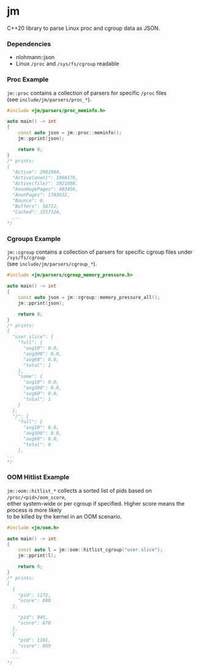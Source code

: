 # jm
C++20 library to parse Linux proc and cgroup data as JSON.

### Dependencies
* nlohmann::json
* Linux `/proc` and `/sys/fs/cgroup` readable

### Proc Example
`jm::proc` contains a collection of parsers for specific `/proc` files  
(see `include/jm/parsers/proc_*`).
```c++
#include <jm/parsers/proc_meminfo.h>

auto main() -> int
{
    const auto json = jm::proc::meminfo();
    jm::pprint(json);

    return 0;
}
/* prints:
{
  "Active": 2981984,
  "Active(anon)": 1960176,
  "Active(file)": 1021808,
  "AnonHugePages": 403456,
  "AnonPages": 1783632,
  "Bounce": 0,
  "Buffers": 56712,
  "Cached": 1557324,
  ...
*/
```

### Cgroups Example
`jm::cgroup` contains a collection of parsers for specific cgroup files under `/sys/fs/cgroup`  
(see `include/jm/parsers/cgroup_*`).
```c++
#include <jm/parsers/cgroup_memory_pressure.h>

auto main() -> int
{
    const auto json = jm::cgroup::memory_pressure_all();
    jm::pprint(json);

    return 0;
}
/* prints:
{
  "user.slice": {
    "full": {
      "avg10": 0.0,
      "avg300": 0.0,
      "avg60": 0.0,
      "total": 1
    },
    "some": {
      "avg10": 0.0,
      "avg300": 0.0,
      "avg60": 0.0,
      "total": 1
    }
  },
  "/": {
    "full": {
      "avg10": 0.0,
      "avg300": 0.0,
      "avg60": 0.0,
      "total": 0
    },
...
*/

```

### OOM Hitlist Example

`jm::oom::hitlist_*` collects a sorted list of pids based on ` /proc/<pid>/oom_score`,  
either system-wide or per cgroup if specified. Higher score means the process is more likely  
to be killed by the kernel in an OOM scenario.

```c++
#include <jm/oom.h>

auto main() -> int
{
    const auto l = jm::oom::hitlist_cgroup("user.slice");
    jm::pprint(l);

    return 0;
}
/* prints:
[
  {
    "pid": 1172,
    "score": 880
  },

    "pid": 945,
    "score": 870
  },
  {
    "pid": 1101,
    "score": 869
  },
  ...
*/

```
